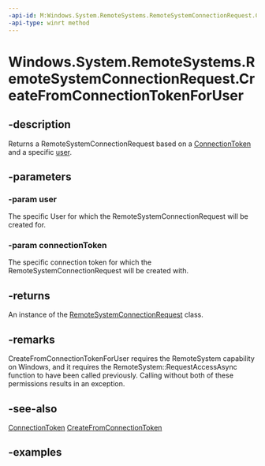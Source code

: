 ```yaml
---
-api-id: M:Windows.System.RemoteSystems.RemoteSystemConnectionRequest.CreateFromConnectionTokenForUser(Windows.System.User,System.String)
-api-type: winrt method
---
```


<!-- Method syntax.
public RemoteSystemConnectionRequest RemoteSystemConnectionRequest.CreateFromConnectionTokenForUser(User user, String connectionToken)
-->

# Windows.System.RemoteSystems.RemoteSystemConnectionRequest.CreateFromConnectionTokenForUser

## -description
Returns a RemoteSystemConnectionRequest based on a [ConnectionToken](remotesystemconnectionrequest_connectiontoken.md) and a specific [user](user.md).

## -parameters
### -param user
The specific User for which the RemoteSystemConnectionRequest will be created for.

### -param connectionToken
The specific connection token for which the RemoteSystemConnectionRequest will be created with.

## -returns
An instance of the [RemoteSystemConnectionRequest](remotesystemconnectionrequest.md) class.

## -remarks
CreateFromConnectionTokenForUser requires the RemoteSystem capability on Windows, and it requires the RemoteSystem::RequestAccessAsync function to have been called previously. Calling without both of these permissions results in an exception. 

## -see-also
[ConnectionToken](remotesytemconnectionrequest_connectiontoken.md)
[CreateFromConnectionToken](remotesytemconnectionrequest_createfromconnectiontoken.md)
## -examples

